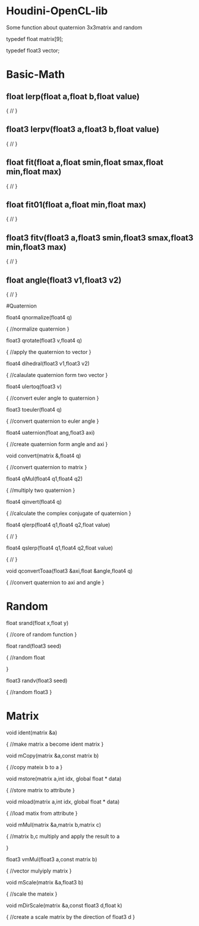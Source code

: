 # Houdini-OpenCL-lib
Some function about quaternion 3x3matrix  and random

typedef float matrix[9];

typedef float3 vector;


# Basic-Math

## float lerp(float a,float b,float value)

{
  //
}



## float3 lerpv(float3 a,float3 b,float value)

{
    //
}




## float fit(float a,float smin,float smax,float min,float max)

{
    //
}



## float fit01(float a,float min,float max)

{
    //
}



## float3 fitv(float3 a,float3 smin,float3 smax,float3 min,float3 max)

{
    //
}



## float angle(float3 v1,float3 v2)

{
    //
}




#Quaternion

float4 qnormalize(float4 q)

{
    //normalize quaternion
}



float3 qrotate(float3 v,float4 q)

{
    //apply the quaternion to vector
}



float4 dihedral(float3 v1,float3 v2)

{
    //calaulate quaternion form two vector
}



float4 ulertoq(float3 v)

{
    //convert euler angle to quaternion
}



float3 toeuler(float4 q)

{
    //convert quaternion to euler angle
}



float4 uaternion(float ang,float3 axi)

{
    //create quaternion form angle and axi
}



void convert(matrix &,float4 q)

{
    //convert quaternion to matrix
}



float4 qMul(float4 q1,float4 q2)

{
    //multiply two quaternion
}




float4 qinvert(float4 q)

{
    //calculate the complex conjugate of quaternion
}

float4 qlerp(float4 q1,float4 q2,float value)

{
    //
}



float4 qslerp(float4 q1,float4 q2,float value)

{
    //
}


void qconvertToaa(float3 &axi,float &angle,float4 q)

{
    //convert quaternion to axi and angle
}
#
#
#
#
# Random

float srand(float x,float y)

{
    //core of random function 
}



float rand(float3 seed)

{
    //random float

}



float3  randv(float3 seed)

{
    //random float3
}




# Matrix

void ident(matrix &a)

{
    //make matrix a become ident matrix
}



void mCopy(matrix &a,const matrix b)

{
    //copy mateix b to a
}



void mstore(matrix a,int idx, global float * data)

{
    //store matrix to attribute
}



void mload(matrix a,int idx, global float * data)

{
    //load matix from attribute
}



void mMul(matrix &a,matrix b,matrix c)

{
    //matrix b,c multiply and apply the result to a

}



float3 vmMul(float3 a,const matrix b)

{
    //vector mulyiply matrix
}



void mScale(matrix &a,float3 b)

{
    //scale the mateix
}



void mDirScale(matrix &a,const float3 d,float k)

{
    //create a scale matrix by the direction of float3 d
}

 
